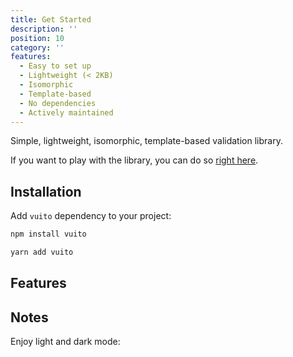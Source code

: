 ```yaml
---
title: Get Started
description: ''
position: 10
category: ''
features:
  - Easy to set up
  - Lightweight (< 2KB)
  - Isomorphic
  - Template-based
  - No dependencies
  - Actively maintained
---
```


Simple, lightweight, isomorphic, template-based validation library.

If you want to play with the library, you can do so [right here](https://runkit.com/mathix420/vuito-example).

## Installation

Add `vuito` dependency to your project:

<code-group>
  <code-block label="NPM" active>

  ```bash
  npm install vuito
  ```

  </code-block>
  <code-block label="Yarn">

  ```bash
  yarn add vuito
  ```

  </code-block>
</code-group>

## Features

<list :items="features"></list>

## Notes

<p class="flex items-center">
  Enjoy light and dark mode:&nbsp;
  <app-color-switcher class="inline-flex ml-2"></app-color-switcher>
</p>
